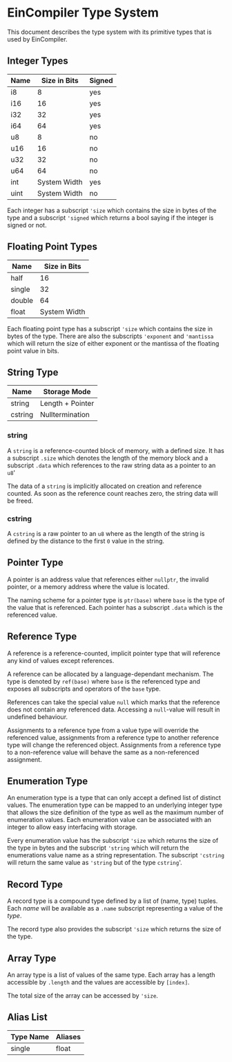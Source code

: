 # EinCompiler Type System

This document describes the type system with its primitive types that is used by EinCompiler.

## Integer Types

| Name    | Size in Bits | Signed |
|---------|--------------|--------|
| i8      | 8            | yes    |
| i16     | 16           | yes    |
| i32     | 32           | yes    |
| i64     | 64           | yes    |
| u8      | 8            | no     |
| u16     | 16           | no     |
| u32     | 32           | no     |
| u64     | 64           | no     |
| int     | System Width | yes    |
| uint    | System Width | no     |

Each integer has a subscript `'size` which contains the size in bytes of the type and a subscript `'signed` which returns a bool saying if the integer is signed or not.

## Floating Point Types

| Name    | Size in Bits |
|---------|--------------|
| half    | 16           |
| single  | 32           |
| double  | 64           |
| float   | System Width |

Each floating point type has a subscript `'size` which contains the size in bytes of the type. There are also the subscripts `'exponent` and `'mantissa` which will return the size of either exponent or the mantissa of the floating point value in bits.

## String Type

| Name    | Storage Mode     |
|---------|------------------|
| string  | Length + Pointer |
| cstring | Nulltermination  |

### string
A `string` is a reference-counted block of memory, with a defined size. It has a subscript `.size` which denotes the length of the memory block and a subscript `.data` which references to the raw string data as a pointer to an `u8`'

The data of a `string` is implicitly allocated on creation and reference counted. As soon as the reference count reaches zero, the string data will be freed.

### cstring
A `cstring` is a raw pointer to an `u8` where as the length of the string is defined by the distance to the first `0` value in the string.

## Pointer Type
A pointer is an address value that references either `nullptr`, the invalid pointer, or a memory address where the value is located.

The naming scheme for a pointer type is `ptr(base)` where `base` is the type of the value that is referenced. Each pointer has a subscript `.data` which is the referenced value.

## Reference Type
A reference is a reference-counted, implicit pointer type that will reference any kind of values except references.

A reference can be allocated by a language-dependant mechanism. The type is denoted by `ref(base)` where `base` is the referenced type and exposes all subscripts and operators of the `base` type.

References can take the special value `null` which marks that the reference does not contain any referenced data. Accessing a `null`-value will result in undefined behaviour.

Assignments to a reference type from a value type will override the referenced value, assignments from a reference type to another reference type will change the referenced object. Assignments from a reference type to a non-reference value will behave the same as a non-referenced assignment.

## Enumeration Type
An enumeration type is a type that can only accept a defined list of distinct values. The enumeration type can be mapped to an underlying integer type that allows the size definition of the type as well as the maximum number of enumeration values. Each enumeration value can be associated with an integer to allow easy interfacing with storage.

Every enumeration value has the subscript `'size` which returns the size of the type in bytes and the subscript `'string` which will return the enumerations value name as a string representation. The subscript `'cstring` will return the same value as `'string` but of the type `cstring`'.

## Record Type
A record type is a compound type defined by a list of (name, type) tuples. Each *name* will be available as a `.name` subscript representing a value of the *type*.

The record type also provides the subscript `'size` which returns the size of the type.

## Array Type
An array type is a list of values of the same type. Each array has a length accessible by `.length` and the values are accessible by `[index]`.

The total size of the array can be accessed by `'size`.

## Alias List

| Type Name | Aliases             |
|-----------|---------------------|
| single    | float               |